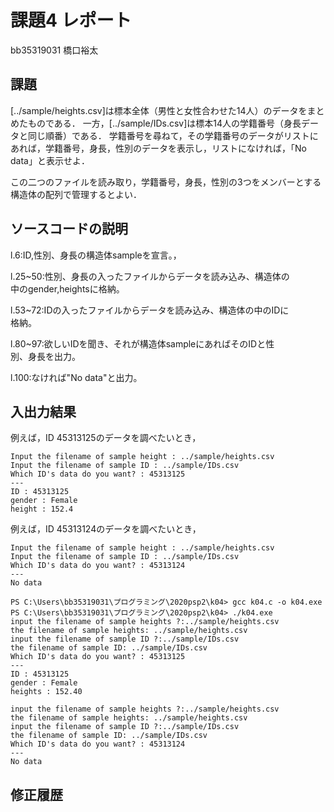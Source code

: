# 課題4 レポート

bb35319031 橋口裕太

## 課題

[../sample/heights.csv]は標本全体（男性と女性合わせた14人）のデータをまとめたものである．
一方，[../sample/IDs.csv]は標本14人の学籍番号（身長データと同じ順番）である．
学籍番号を尋ねて，その学籍番号のデータがリストにあれば，学籍番号，身長，性別のデータを表示し，リストになければ，「No data」と表示せよ．

この二つのファイルを読み取り，学籍番号，身長，性別の3つをメンバーとする構造体の配列で管理するとよい．

## ソースコードの説明
l.6:ID,性別、身長の構造体sampleを宣言。，

l.25~50:性別、身長の入ったファイルからデータを読み込み、構造体の　　　　中のgender,heightsに格納。

l.53~72:IDの入ったファイルからデータを読み込み、構造体の中のIDに　　　　格納。

l.80~97:欲しいIDを聞き、それが構造体sampleにあればそのIDと性　　　　　別、身長を出力。

l.100:なければ"No data"と出力。

## 入出力結果

例えば，ID 45313125のデータを調べたいとき，

```
Input the filename of sample height : ../sample/heights.csv
Input the filename of sample ID : ../sample/IDs.csv
Which ID's data do you want? : 45313125
---
ID : 45313125
gender : Female
height : 152.4
```

例えば，ID 45313124のデータを調べたいとき，

```
Input the filename of sample height : ../sample/heights.csv
Input the filename of sample ID : ../sample/IDs.csv
Which ID's data do you want? : 45313124
---
No data
```
```
PS C:\Users\bb35319031\プログラミング\2020psp2\k04> gcc k04.c -o k04.exe
PS C:\Users\bb35319031\プログラミング\2020psp2\k04> ./k04.exe
input the filename of sample heights ?:../sample/heights.csv
the filename of sample heights: ../sample/heights.csv
input the filename of sample ID ?:../sample/IDs.csv
the filename of sample ID: ../sample/IDs.csv
Which ID's data do you want? : 45313125
---
ID : 45313125
gender : Female
heights : 152.40
```
```
input the filename of sample heights ?:../sample/heights.csv
the filename of sample heights: ../sample/heights.csv
input the filename of sample ID ?:../sample/IDs.csv
the filename of sample ID: ../sample/IDs.csv
Which ID's data do you want? : 45313124
---
No data
```


## 修正履歴

